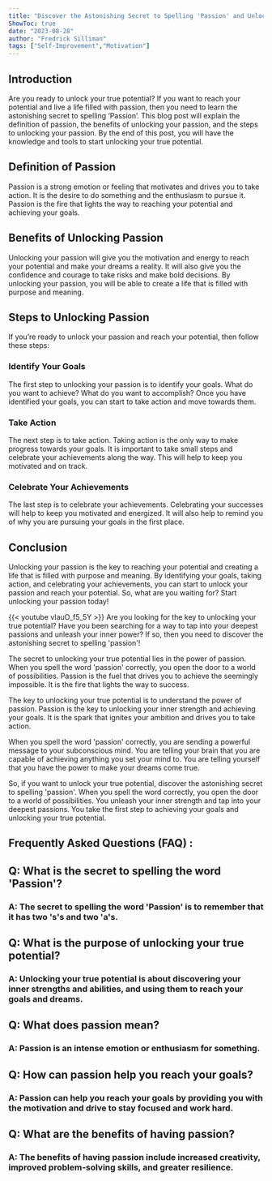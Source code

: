 ```yaml
---
title: "Discover the Astonishing Secret to Spelling 'Passion' and Unlock Your True Potential!"
ShowToc: true 
date: "2023-08-28"
author: "Fredrick Silliman" 
tags: ["Self-Improvement","Motivation"]
---
```

## Introduction

Are you ready to unlock your true potential? If you want to reach your potential and live a life filled with passion, then you need to learn the astonishing secret to spelling ‘Passion’. This blog post will explain the definition of passion, the benefits of unlocking your passion, and the steps to unlocking your passion. By the end of this post, you will have the knowledge and tools to start unlocking your true potential. 

## Definition of Passion

Passion is a strong emotion or feeling that motivates and drives you to take action. It is the desire to do something and the enthusiasm to pursue it. Passion is the fire that lights the way to reaching your potential and achieving your goals. 

## Benefits of Unlocking Passion

Unlocking your passion will give you the motivation and energy to reach your potential and make your dreams a reality. It will also give you the confidence and courage to take risks and make bold decisions. By unlocking your passion, you will be able to create a life that is filled with purpose and meaning. 

## Steps to Unlocking Passion

If you’re ready to unlock your passion and reach your potential, then follow these steps: 

### Identify Your Goals

The first step to unlocking your passion is to identify your goals. What do you want to achieve? What do you want to accomplish? Once you have identified your goals, you can start to take action and move towards them. 

### Take Action

The next step is to take action. Taking action is the only way to make progress towards your goals. It is important to take small steps and celebrate your achievements along the way. This will help to keep you motivated and on track. 

### Celebrate Your Achievements

The last step is to celebrate your achievements. Celebrating your successes will help to keep you motivated and energized. It will also help to remind you of why you are pursuing your goals in the first place. 

## Conclusion

Unlocking your passion is the key to reaching your potential and creating a life that is filled with purpose and meaning. By identifying your goals, taking action, and celebrating your achievements, you can start to unlock your passion and reach your potential. So, what are you waiting for? Start unlocking your passion today!

{{< youtube vIauO_f5_5Y >}} 
Are you looking for the key to unlocking your true potential? Have you been searching for a way to tap into your deepest passions and unleash your inner power? If so, then you need to discover the astonishing secret to spelling 'passion'!

The secret to unlocking your true potential lies in the power of passion. When you spell the word 'passion' correctly, you open the door to a world of possibilities. Passion is the fuel that drives you to achieve the seemingly impossible. It is the fire that lights the way to success.

The key to unlocking your true potential is to understand the power of passion. Passion is the key to unlocking your inner strength and achieving your goals. It is the spark that ignites your ambition and drives you to take action.

When you spell the word 'passion' correctly, you are sending a powerful message to your subconscious mind. You are telling your brain that you are capable of achieving anything you set your mind to. You are telling yourself that you have the power to make your dreams come true.

So, if you want to unlock your true potential, discover the astonishing secret to spelling 'passion'. When you spell the word correctly, you open the door to a world of possibilities. You unleash your inner strength and tap into your deepest passions. You take the first step to achieving your goals and unlocking your true potential.

## Frequently Asked Questions (FAQ) :
<h2>Q: What is the secret to spelling the word 'Passion'?</h2>

<h3>A: The secret to spelling the word 'Passion' is to remember that it has two 's's and two 'a's. </h3>

<h2>Q: What is the purpose of unlocking your true potential?</h2>

<h3>A: Unlocking your true potential is about discovering your inner strengths and abilities, and using them to reach your goals and dreams. </h3>

<h2>Q: What does passion mean?</h2>

<h3>A: Passion is an intense emotion or enthusiasm for something. </h3>

<h2>Q: How can passion help you reach your goals?</h2>

<h3>A: Passion can help you reach your goals by providing you with the motivation and drive to stay focused and work hard. </h3>

<h2>Q: What are the benefits of having passion?</h2>

<h3>A: The benefits of having passion include increased creativity, improved problem-solving skills, and greater resilience. </h3>





